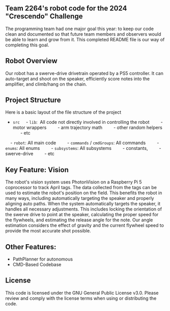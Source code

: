 ## Team 2264's robot code for the 2024 "Crescendo" Challenge
The programming team had one major goal this year: to keep our code clean and documented so that future team members and observers would be able to learn and grow from it. This completed README file is our way of completing this goal.

## Robot Overview
Our robot has a swerve-drive drivetrain operated by a PS5 controller. It can auto-target and shoot on the speaker, efficiently score notes into the amplifier, and climb/hang on the chain.

## Project Structure
Here is a basic layout of the file structure of the project
- `src`
    - `lib`:  All code not directly involved in controlling the robot
        - motor wrappers
        - arm trajectory math
        - other random helpers
        - etc

    - `robot`: All main code
        - `commands` / `cmdGroups`: All commands
        - `enums`: All enums
        - `subsystems`: All subsystems
        - constants,
        - swerve-drive
        - etc

## Key Feature: Vision
The robot's vision system uses PhotonVision on a Raspberry Pi 5 coprocessor to track April tags. The data collected from the tags can be used to estimate the robot's position on the field. This benefits the robot in many ways, including automatically targeting the speaker and properly aligning auto paths. When the system automatically targets the speaker, it handles all necessary adjustments. This includes locking the orientation of the swerve drive to point at the speaker, calculating the proper speed for the flywheels, and estimating the release angle for the note. Our angle estimation considers the effect of gravity and the current flywheel speed to provide the most accurate shot possible.

## Other Features:
- PathPlanner for autonomous
- CMD-Based Codebase

## License
This code is licensed under the GNU General Public License v3.0. Please review and comply with the license terms when using or distributing the code.
